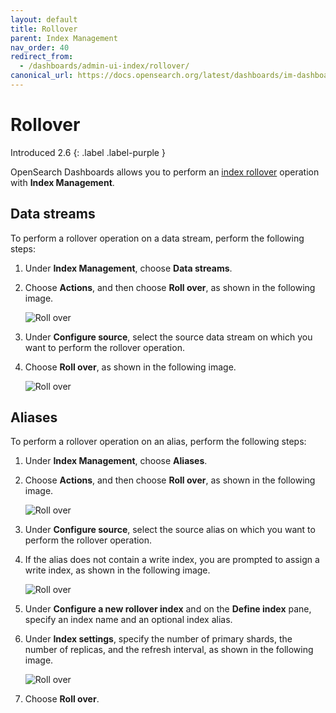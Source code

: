 ```yaml
---
layout: default
title: Rollover
parent: Index Management
nav_order: 40
redirect_from:
  - /dashboards/admin-ui-index/rollover/
canonical_url: https://docs.opensearch.org/latest/dashboards/im-dashboards/rollover/
---
```


# Rollover
Introduced 2.6
{: .label .label-purple }

OpenSearch Dashboards allows you to perform an [index rollover]({{site.url}}{{site.baseurl}}/im-plugin/ism/error-prevention/index/#rollover) operation with **Index Management**.

## Data streams

To perform a rollover operation on a data stream, perform the following steps:

1. Under **Index Management**, choose **Data streams**.

1. Choose **Actions**, and then choose **Roll over**, as shown in the following image.

    ![Roll over]({{site.url}}{{site.baseurl}}/images/admin-ui-index/rollover1.png)

1. Under **Configure source**, select the source data stream on which you want to perform the rollover operation.

1. Choose **Roll over**, as shown in the following image.

    ![Roll over]({{site.url}}{{site.baseurl}}/images/admin-ui-index/rollover3.png)

## Aliases

To perform a rollover operation on an alias, perform the following steps:

1. Under **Index Management**, choose **Aliases**.

1. Choose **Actions**, and then choose **Roll over**, as shown in the following image.

    ![Roll over]({{site.url}}{{site.baseurl}}/images/admin-ui-index/rollover2.png)

1. Under **Configure source**, select the source alias on which you want to perform the rollover operation.

1. If the alias does not contain a write index, you are prompted to assign a write index, as shown in the following image. 

    ![Roll over]({{site.url}}{{site.baseurl}}/images/admin-ui-index/rollover4.png)

1. Under **Configure a new rollover index** and on the **Define index** pane, specify an index name and an optional index alias.

1. Under **Index settings**, specify the number of primary shards, the number of replicas, and the refresh interval, as shown in the following image.

    ![Roll over]({{site.url}}{{site.baseurl}}/images/admin-ui-index/rollover5.png)

1. Choose **Roll over**.
